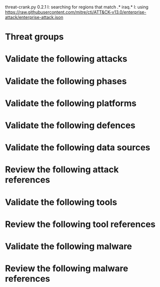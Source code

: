 threat-crank.py 0.2.1
I: searching for regions that match .* iraq.*
I: using https://raw.githubusercontent.com/mitre/cti/ATT&CK-v13.0/enterprise-attack/enterprise-attack.json
# Threat groups


# Validate the following attacks


# Validate the following phases


# Validate the following platforms


# Validate the following defences


# Validate the following data sources


# Review the following attack references


# Validate the following tools


# Review the following tool references


# Validate the following malware


# Review the following malware references


